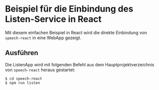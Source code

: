 # Beispiel für die Einbindung des Listen-Service in React

Mit diesem einfachen Beispiel in React wird die direkte Einbindung von `speech-react` in eine WebApp gezeigt.


## Ausführen

Die ListenApp wird mit folgenden Befehl aus dem Hauptprojektverzeichnis von `speech-react` heraus gestartet:

    $ cd speech-react
    $ npm run listen
